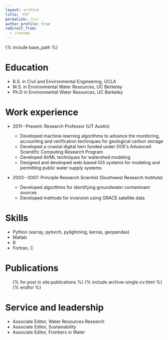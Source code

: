 ```yaml
---
layout: archive
title: "CV"
permalink: /cv/
author_profile: true
redirect_from:
  - /resume
---
```


{% include base_path %}

Education
======
* B.S. in Civil and Environmental Engineering, UCLA
* M.S. in Environmental Water Resources, UC Berkeley
* Ph.D in Environmental Water Resources, UC Berkeley

Work experience
======
* 2011--Present: Research Professor (UT Austin)
  * Developed machine-learning algorithms to advance the monitoring, accounting and verification techniques for geological carbon storage
  *	Developed a coastal digital twin funded under DOE’s Advanced Scientific Computing Research Program
  * Developed AI/ML techniques for watershed modeling
  * Designed and developed web-based GIS systems for modeling and permitting public water supply systems

* 2003--2007: Principle Research Scientist (Southwest Research Institute)
  * Developed algorithms for identifying groundwater contaminant sources
  * Developed methods for inversion using GRACE satellite data
  
Skills
======
* Python (xarray, pytorch, pylightning, kerras, geopandas)
* Matlab
* R
* Fortran, C

Publications
======
  <ul>{% for post in site.publications %}
    {% include archive-single-cv.html %}
  {% endfor %}</ul>
  
  
Service and leadership
======
* Associate Editor, Water Resources Research
* Associate Editor, Sustainability
* Associate Editor, Frontiers in Water
